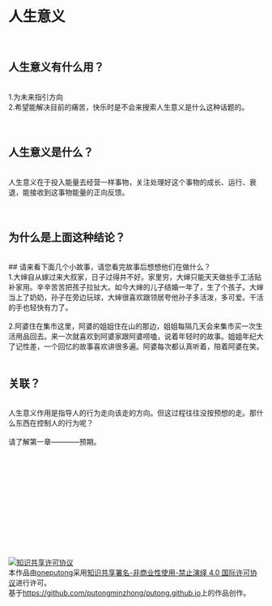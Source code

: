 人生意义
================= 
<br />

人生意义有什么用？
-----------------
<br />
1.为未来指引方向
<br />
2.希望能解决目前的痛苦，快乐时是不会来搜索人生意义是什么这种话题的。
<br />
<br />
<br />

人生意义是什么？
-----------------
<br />
人生意义在于投入能量去经营一样事物，关注处理好这个事物的成长、运行、衰退，能接收到这事物能量的正向反馈。
<br />
<br />
<br />


为什么是上面这种结论？
-----------------
<br />
## 请来看下面几个小故事，请您看完故事后想想他们在做什么？
<br />
1.大婶自从嫁过来大叔家，日子过得并不好。家里穷，大婶只能天天做些手工活贴补家用。辛辛苦苦把孩子拉扯大。如今大婶的儿子结婚一年了，生了个孩子。大婶当上了奶奶，孙子在旁边玩球，大婶很喜欢跟领居夸他孙子多活泼，多可爱。干活的手也轻快有力了。
<br />
<br />
2.阿婆住在集市这里，阿婆的姐姐住在山的那边，姐姐每隔几天会来集市买一次生活用品回去。来一次就喜欢到阿婆家跟阿婆唠嗑，说着年轻时的故事。姐姐年纪大了记性差，一个回忆的故事喜欢讲很多遍。阿婆每次都认真听着，陪着阿婆在笑。
<br />
<br />


关联？
-----------------
<br />
人生意义作用是指导人的行为走向该走的方向。但这过程往往没按预想的走。那什么东西在控制人的行为呢？
<br />
<br />
请了解第一章————预期。






 

 <br /><br /><br /><br /><br /><br /><br /><br /><br /><br /><br /><br />
 <a rel="license" href="http://creativecommons.org/licenses/by-nc-nd/4.0/"><img alt="知识共享许可协议" style="border-width:0"
      src="https://i.creativecommons.org/l/by-nc-nd/4.0/88x31.png" /></a><br />本作品由<a
    xmlns:cc="http://creativecommons.org/ns#" href="https://github.com/putongminzhong/putong.github.io"
    property="cc:attributionName" rel="cc:attributionURL">oneputong</a>采用<a rel="license"
    href="http://creativecommons.org/licenses/by-nc-nd/4.0/">知识共享署名-非商业性使用-禁止演绎 4.0 国际许可协议</a>进行许可。<br />基于<a
    xmlns:dct="http://purl.org/dc/terms/" href="https://github.com/putongminzhong/putong.github.io"
    rel="dct:source">https://github.com/putongminzhong/putong.github.io</a>上的作品创作。